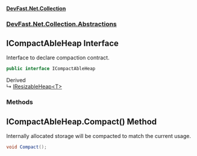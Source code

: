 #### [DevFast.Net.Collection](index.md 'index')
### [DevFast.Net.Collection.Abstractions](DevFast.Net.Collection.Abstractions.md 'DevFast.Net.Collection.Abstractions')

## ICompactAbleHeap Interface

Interface to declare compaction contract.

```csharp
public interface ICompactAbleHeap
```

Derived  
&#8627; [IResizableHeap&lt;T&gt;](DevFast.Net.Collection.Abstractions.IResizableHeap_T_.md 'DevFast.Net.Collection.Abstractions.IResizableHeap<T>')
### Methods

<a name='DevFast.Net.Collection.Abstractions.ICompactAbleHeap.Compact()'></a>

## ICompactAbleHeap.Compact() Method

Internally allocated storage will be compacted to match the current usage.

```csharp
void Compact();
```